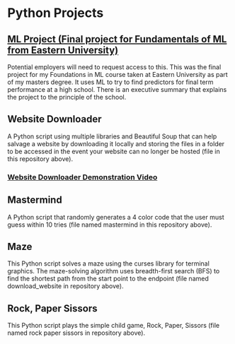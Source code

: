 # Python Projects

## [ML Project (Final project for Fundamentals of ML from Eastern University)](https://github.com/armstrongm360/Final-ML-project-DS-670-)
Potential employers will need to request access to this. 
This was the final project for my Foundations in ML course taken at Eastern University as part of my masters degree. It uses ML to try to find predictors for final term performance at a high school. There is an executive summary that explains the project to the principle of the school.

## Website Downloader
A Python script using multiple libraries and Beautiful Soup that can help salvage a website by downloading it locally and storing the files in a folder to be accessed in the event your website can no longer be hosted (file in this repository above).

### [Website Downloader Demonstration Video](https://youtu.be/VYaGJ1goo28)

## Mastermind
A Python script that randomly generates a 4 color code that the user must guess within 10 tries (file named mastermind in this repository above).

## Maze
This Python script solves a maze using the curses library for terminal graphics. The maze-solving algorithm uses breadth-first search (BFS) to find the shortest path from the start point to the endpoint (file named download_website in repository above).
<br />
## Rock, Paper Sissors
This Python script plays the simple child game, Rock, Paper, Sissors (file named rock paper sissors in repository above).
<br />

